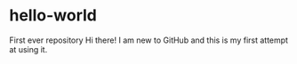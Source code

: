# hello-world
First ever repository
Hi there! I am new to GitHub and this is my first attempt at using it.
